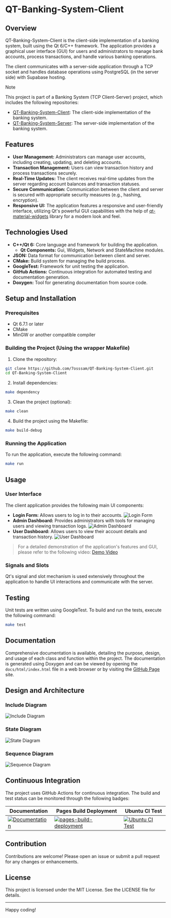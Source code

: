 # QT-Banking-System-Client

## Overview

QT-Banking-System-Client is the client-side implementation of a banking system, built using the Qt 6/C++ framework. The application provides a graphical user interface (GUI) for users and administrators to manage bank accounts, process transactions, and handle various banking operations.

The client communicates with a server-side application through a TCP socket and handles database operations using PostgreSQL (in the server side) with Supabase hosting.

<!-- link for Client-Server project -->
> [!NOTE]
> This project is part of a Banking System (TCP Client-Server) project, which includes the following repositories:
> - [QT-Banking-System-Client](https://github.com/7osssam/QT-Banking-System-Client): The client-side implementation of the banking system.
> - [QT-Banking-System-Server](https://github.com/7osssam/QT-Banking-System-Server): The server-side implementation of the banking system.

## Features

- **User Management:** Administrators can manage user accounts, including creating, updating, and deleting accounts.
- **Transaction Management:** Users can view transaction history and process transactions securely.
- **Real-Time Updates:** The client receives real-time updates from the server regarding account balances and transaction statuses.
- **Secure Communication:** Communication between the client and server is secured with appropriate security measures (e.g., hashing, encryption).
- **Responsive UI:** The application features a responsive and user-friendly interface, utilizing Qt's powerful GUI capabilities with the help of [qt-material-widgets](https://github.com/sebcaux/qt-material-widgets) library for a modern look and feel.

## Technologies Used

- **C++/Qt 6:** Core language and framework for building the application.
	- **Qt Components:** Gui, Widgets, Network and StateMachine modules.
- **JSON:** Data format for communication between client and server.
- **CMake:** Build system for managing the build process.
- **GoogleTest:** Framework for unit testing the application.
- **GitHub Actions:** Continuous integration for automated testing and documentation generation.
- **Doxygen:** Tool for generating documentation from source code.

## Setup and Installation

### Prerequisites

- Qt 6.7.1 or later
- CMake
- MinGW or another compatible compiler

### Building the Project (Using the wrapper Makefile)

1. Clone the repository:
```sh
git clone https://github.com/7osssam/QT-Banking-System-Client.git
cd QT-Banking-System-Client
```

2. Install dependencies:
```sh
make dependency
```

3. Clean the project (optional):
```sh
make clean
```

4. Build the project using the Makefile:
```sh
make build-debug
```

### Running the Application

To run the application, execute the following command:
```sh
make run
```
## Usage

### User Interface

The client application provides the following main UI components:

- **Login Form:** Allows users to log in to their accounts.
![Login Form](docs/images/login.png)
- **Admin Dashboard:** Provides administrators with tools for managing users and viewing transaction logs.
![Admin Dashboard](docs/images/admin.png)
- **User Dashboard:** Allows users to view their account details and transaction history.
![User Dashboard](docs/images/user.png)

<!-- add demo youtube like of GUI -->
> For a detailed demonstration of the application's features and GUI, please refer to the following video:
> [Demo Video](https://youtu.be/_1zwW4iqX5U)


### Signals and Slots

Qt's signal and slot mechanism is used extensively throughout the application to handle UI interactions and communicate with the server.

## Testing

Unit tests are written using GoogleTest. To build and run the tests, execute the following command:
```sh
make test
```

## Documentation

Comprehensive documentation is available, detailing the purpose, design, and usage of each class and function within the project. The documentation is generated using Doxygen and can be viewed by opening the `docs/html/index.html` file in a web browser or by visiting the [GitHub Page](https://7osssam.github.io/QT-Banking-System-Client/) site.

<!-- OOP design Diagrams (Class Diagrams, Sequence Diagrams, State Diagrams, Include Diagrams) -->
## Design and Architecture
### Include Diagram
![Include Diagram](docs/diagrams/mermaid/include_diagram.svg)
### State Diagram
![State Diagram](docs/diagrams/plantuml/state_diagram.svg)
### Sequence Diagram
![Sequence Diagram](docs/diagrams/plantuml/system_sequence_diagram.svg)


## Continuous Integration

The project uses GitHub Actions for continuous integration. The build and test status can be monitored through the following badges:

| Documentation | Pages Build Deployment | Ubuntu CI Test |
|---------------|------------------------|----------------|
| [![Documentation](https://github.com/7osssam/QT-Banking-System-Client/actions/workflows/documentation.yml/badge.svg)](https://github.com/7osssam/QT-Banking-System-Client/actions/workflows/documentation.yml) | [![pages-build-deployment](https://github.com/7osssam/QT-Banking-System-Client/actions/workflows/pages/pages-build-deployment/badge.svg)](https://github.com/7osssam/QT-Banking-System-Client/actions/workflows/pages/pages-build-deployment) | [![Ubuntu CI Test](https://github.com/7osssam/QT-Banking-System-Client/actions/workflows/Ubuntu.yml/badge.svg)](https://github.com/7osssam/QT-Banking-System-Client/actions/workflows/Ubuntu.yml) |

## Contribution

Contributions are welcome! Please open an issue or submit a pull request for any changes or enhancements.

## License

This project is licensed under the MIT License. See the LICENSE file for details.

---

Happy coding!
